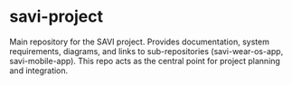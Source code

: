 # savi-project
Main repository for the SAVI project. Provides documentation, system requirements, diagrams, and links to sub-repositories (savi-wear-os-app, savi-mobile-app). This repo acts as the central point for project planning and integration.
